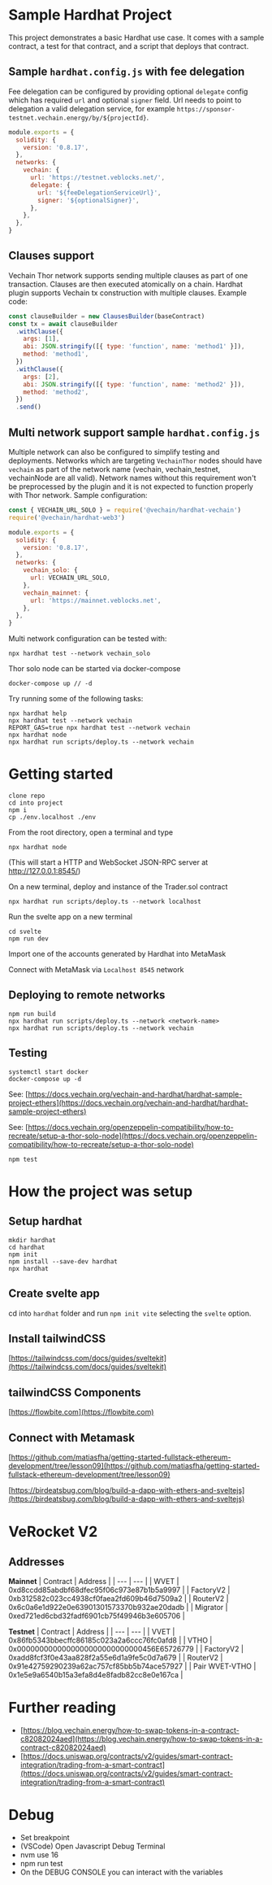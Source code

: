 # Sample Hardhat Project

This project demonstrates a basic Hardhat use case. It comes with a sample contract, a test for that contract, and a script that deploys that contract.

## Sample `hardhat.config.js` with fee delegation

Fee delegation can be configured by providing optional `delegate` config which has required `url` and optional `signer` field. Url needs to point to delegation a valid
delegation service, for example `https://sponsor-testnet.vechain.energy/by/${projectId}`.

```js
module.exports = {
  solidity: {
    version: '0.8.17',
  },
  networks: {
    vechain: {
      url: 'https://testnet.veblocks.net/',
      delegate: {
        url: '${feeDelegationServiceUrl}',
        signer: '${optionalSigner}',
      },
    },
  },
}
```

## Clauses support

Vechain Thor network supports sending multiple clauses as part of one transaction. Clauses are then executed atomically on
a chain. Hardhat plugin supports Vechain tx construction with multiple clauses. Example code:

```js
const clauseBuilder = new ClausesBuilder(baseContract)
const tx = await clauseBuilder
  .withClause({
    args: [1],
    abi: JSON.stringify([{ type: 'function', name: 'method1' }]),
    method: 'method1',
  })
  .withClause({
    args: [2],
    abi: JSON.stringify([{ type: 'function', name: 'method2' }]),
    method: 'method2',
  })
  .send()
```

## Multi network support sample `hardhat.config.js`

Multiple network can also be configured to simplify testing and deployments. Networks which are targeting `VechainThor`
nodes should have `vechain` as part of the network name (vechain, vechain_testnet, vechainNode are all valid). Network
names without this requirement won't be preprocessed by the plugin and it is not expected to function properly with Thor
network. Sample configuration:

```js
const { VECHAIN_URL_SOLO } = require('@vechain/hardhat-vechain')
require('@vechain/hardhat-web3')

module.exports = {
  solidity: {
    version: '0.8.17',
  },
  networks: {
    vechain_solo: {
      url: VECHAIN_URL_SOLO,
    },
    vechain_mainnet: {
      url: 'https://mainnet.veblocks.net',
    },
  },
}
```

Multi network configuration can be tested with:

```shell
npx hardhat test --network vechain_solo
```

Thor solo node can be started via docker-compose

```shell
docker-compose up // -d
```

Try running some of the following tasks:

```shell
npx hardhat help
npx hardhat test --network vechain
REPORT_GAS=true npx hardhat test --network vechain
npx hardhat node
npx hardhat run scripts/deploy.ts --network vechain
```

# Getting started

```
clone repo
cd into project
npm i
cp ./env.localhost ./env
```

From the root directory, open a terminal and type

```
npx hardhat node
```

(This will start a HTTP and WebSocket JSON-RPC server at http://127.0.0.1:8545/)

On a new terminal, deploy and instance of the Trader.sol contract

```
npx hardhat run scripts/deploy.ts --network localhost
```

Run the svelte app on a new terminal

```
cd svelte
npm run dev
```

Import one of the accounts generated by Hardhat into MetaMask

Connect with MetaMask via `Localhost 8545` network

## Deploying to remote networks

```
npm run build
npx hardhat run scripts/deploy.ts --network <network-name>
npx hardhat run scripts/deploy.ts --network vechain
```

## Testing

```
systemctl start docker
docker-compose up -d
```

See: [https://docs.vechain.org/vechain-and-hardhat/hardhat-sample-project-ethers](https://docs.vechain.org/vechain-and-hardhat/hardhat-sample-project-ethers)

See: [https://docs.vechain.org/openzeppelin-compatibility/how-to-recreate/setup-a-thor-solo-node](https://docs.vechain.org/openzeppelin-compatibility/how-to-recreate/setup-a-thor-solo-node)

```
npm test
```

# How the project was setup

## Setup hardhat

```
mkdir hardhat
cd hardhat
npm init
npm install --save-dev hardhat
npx hardhat
```

## Create svelte app

cd into `hardhat` folder and run `npm init vite` selecting the `svelte` option.

## Install tailwindCSS

[https://tailwindcss.com/docs/guides/sveltekit](https://tailwindcss.com/docs/guides/sveltekit)

## tailwindCSS Components

[https://flowbite.com](https://flowbite.com)

## Connect with Metamask

[https://github.com/matiasfha/getting-started-fullstack-ethereum-development/tree/lesson09](https://github.com/matiasfha/getting-started-fullstack-ethereum-development/tree/lesson09)

[https://birdeatsbug.com/blog/build-a-dapp-with-ethers-and-sveltejs](https://birdeatsbug.com/blog/build-a-dapp-with-ethers-and-sveltejs)

# VeRocket V2

## Addresses

**Mainnet**
| Contract | Address |
| --- | --- |
| WVET | 0xd8ccdd85abdbf68dfec95f06c973e87b1b5a9997 |
| FactoryV2 | 0xb312582c023cc4938cf0faea2fd609b46d7509a2 |
| RouterV2 | 0x6c0a6e1d922e0e63901301573370b932ae20dadb |
| Migrator | 0xed721ed6cbd32fadf6901cb75f49946b3e605706 |

**Testnet**
| Contract | Address |
| --- | --- |
| VVET | 0x86fb5343bbecffc86185c023a2a6ccc76fc0afd8 |
| VTHO | 0x0000000000000000000000000000456E65726779 |
| FactoryV2 | 0xadd8fcf3f0e43aa828f2a55e6d1a9fe5c0d7a679 |
| RouterV2 | 0x91e42759290239a62ac757cf85bb5b74ace57927 |
| Pair WVET-VTHO | 0x1e5e9a6540b15a3efa8d4e8fadb82cc8e0e167ca |

# Further reading

- [https://blog.vechain.energy/how-to-swap-tokens-in-a-contract-c82082024aed](https://blog.vechain.energy/how-to-swap-tokens-in-a-contract-c82082024aed)
- [https://docs.uniswap.org/contracts/v2/guides/smart-contract-integration/trading-from-a-smart-contract](https://docs.uniswap.org/contracts/v2/guides/smart-contract-integration/trading-from-a-smart-contract)

# Debug

- Set breakpoint
- (VSCode) Open Javascript Debug Terminal
- nvm use 16
- npm run test
- On the DEBUG CONSOLE you can interact with the variables

